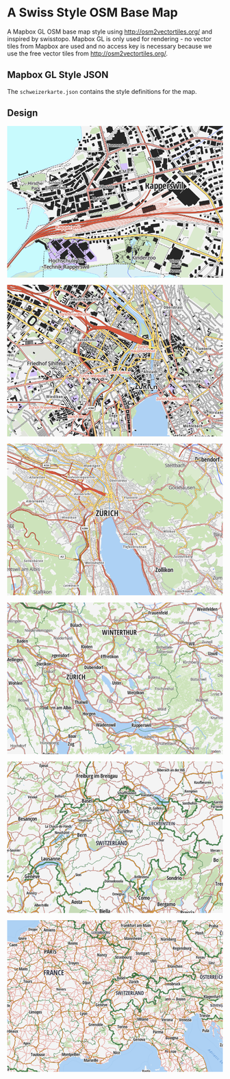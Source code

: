 # A Swiss Style OSM Base Map

A Mapbox GL OSM base map style using http://osm2vectortiles.org/ and inspired by swisstopo.
Mapbox GL is only used for rendering - no vector tiles from Mapbox are used and
no access key is necessary because we use the free vector tiles from http://osm2vectortiles.org/.


## Mapbox GL Style JSON

The `schweizerkarte.json` contains the style definitions for the map.

## Design

![Design at z15](/media/design_z15.png)

![Design at z13](/media/design_z13.png)

![Design at z11](/media/design_z11.png)

![Design at z8](/media/design_z9.png)

![Design at z6](/media/design_z6.png)

![Design at z5](/media/design_z5.png)
